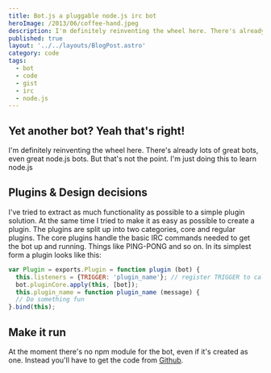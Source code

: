```yaml
---
title: Bot.js a pluggable node.js irc bot
heroImage: /2013/06/coffee-hand.jpeg
description: I'm definitely reinventing the wheel here. There's already lots of great bots, even great node.js bots.
published: true
layout: '../../layouts/BlogPost.astro'
category: code
tags:
  - bot
  - code
  - gist
  - irc
  - node.js
---
```


## Yet another bot? Yeah that's right!

I'm definitely reinventing the wheel here. There's already lots of great bots, even great node.js bots. But that's not the point. I'm just doing this to learn node.js

## Plugins & Design decisions

I've tried to extract as much functionality as possible to a simple plugin solution. At the same time I tried to make it as easy as possible to create a plugin. The plugins are split up into two categories, core and regular plugins. The core plugins handle the basic IRC commands needed to get the bot up and running. Things like PING-PONG and so on. In its simplest form a plugin looks like this:

```javascript
var Plugin = exports.Plugin = function plugin (bot) {
  this.listeners = {TRIGGER: 'plugin_name'}; // register TRIGGER to call plugin_name
  bot.pluginCore.apply(this, [bot]);
  this.plugin_name = function plugin_name (message) {
  // Do something fun
}.bind(this);
```

## Make it run

At the moment there's no npm module for the bot, even if it's created as one. Instead you'll have to get the code from [Github][1].

[1]: https://github.com/stenehall/bot.js
